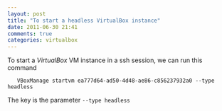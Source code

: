 ```yaml
---
layout: post
title: "To start a headless VirtualBox instance"
date: 2011-06-30 21:41
comments: true
categories: virtualbox
---
```


To start a _VirtualBox_ VM instance in a ssh session, we can run this command

       VBoxManage startvm ea777d64-ad50-4d48-ae86-c856237932a0 --type headless


The key is the parameter `--type headless`

